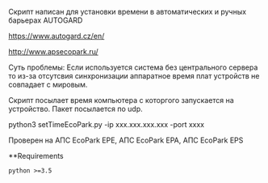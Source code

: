 Скрипт написан для установки времени в автоматических и ручных барьерах AUTOGARD 

https://www.autogard.cz/en/

http://www.apsecopark.ru/

Суть проблемы: Если используется система без центрального сервера то из-за отсутсвия синхронизации 
аппаратное время плат устройств не совпадает с мировым. 

Скрипт посылает время компьютера с которгого запускается на устройство.
Пакет посылается по udp.

python3 setTimeEcoPark.py -ip xxx.xxx.xxx.xxx -port xxxx 

Проверен на АПС EcoPark EPE, АПС EcoPark EPA, АПС EcoPark EPS

**Requirements

    python >=3.5
